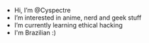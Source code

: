 - Hi, I’m @Cyspectre
- I’m interested in anime, nerd and geek stuff
- I’m currently learning ethical hacking
- I'm Brazilian     :)
